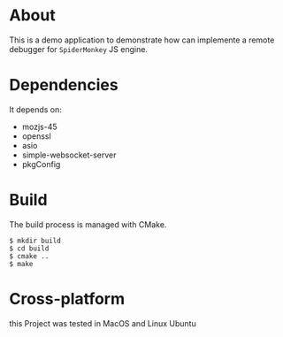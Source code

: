 # About

This is a demo application to demonstrate how can implemente a remote debugger for `SpiderMonkey` JS engine.

# Dependencies

It depends on:
- mozjs-45
- openssl
- asio
- simple-websocket-server
- pkgConfig

# Build 

The build process is managed with CMake.
```
$ mkdir build
$ cd build
$ cmake ..
$ make
```

# Cross-platform

this Project was tested in MacOS and Linux Ubuntu

